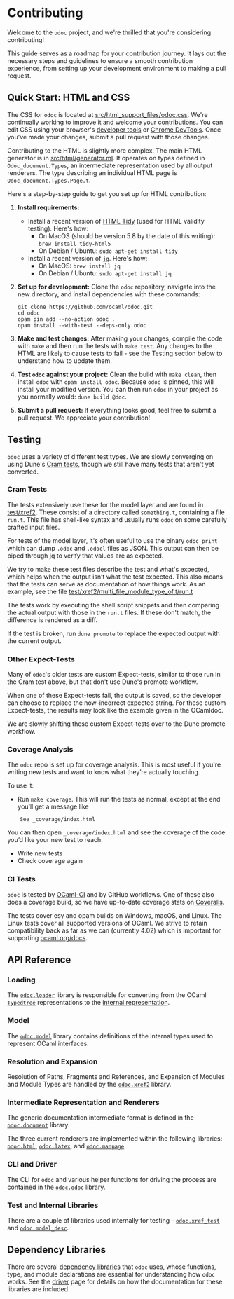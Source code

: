 # Contributing

Welcome to the `odoc` project, and we're thrilled that you're considering contributing!

This guide serves as a roadmap for your contribution journey. It lays out the necessary steps and guidelines to ensure a smooth contribution experience, from setting up your development environment to making a pull request.

## Quick Start: HTML and CSS

The CSS for `odoc` is located at [src/html_support_files/odoc.css](https://github.com/ocaml/odoc/blob/master/src/html_support_files/odoc.css). We're continually working to improve it and welcome your contributions. You can edit CSS using your browser's [developer tools](https://developer.mozilla.org/en-US/docs/Tools) or [Chrome DevTools](https://developer.chrome.com/docs/devtools/). Once you've made your changes, submit a pull request with those changes.

Contributing to the HTML is slightly more complex. The main HTML generator is in [src/html/generator.ml](https://github.com/ocaml/odoc/blob/master/src/html/generator.ml). It operates on types defined in `Odoc_document.Types`, an intermediate representation used by all output renderers. The type describing an individual HTML page is `Odoc_document.Types.Page.t`.

Here's a step-by-step guide to get you set up for HTML contribution:

1. **Install requirements:**
   * Install a recent version of [HTML Tidy](http://www.html-tidy.org/) (used for HTML validity testing). Here's how:
     - On MacOS (should be version 5.8 by the date of this writing): `brew install tidy-html5`   
     - On Debian / Ubuntu: `sudo apt-get install tidy`
   * Install a recent version of [`jq`](https://github.com/stedolan/jq). Here's how:
     - On MacOS: `brew install jq`
     - On Debian / Ubuntu: `sudo apt-get install jq`

2. **Set up for development:**
   Clone the `odoc` repository, navigate into the new directory, and install dependencies with these commands:
   ```
   git clone https://github.com/ocaml/odoc.git
   cd odoc
   opam pin add --no-action odoc .
   opam install --with-test --deps-only odoc
   ```

3. **Make and test changes:**
   After making your changes, compile the code with `make` and then run the tests with `make test`. Any changes to the HTML are likely to cause tests to fail - see the Testing section below to understand how to update them.

4. **Test `odoc` against your project:**
   Clean the build with `make clean`, then install `odoc` with `opam install odoc`. Because `odoc` is pinned, this will install your modified version. You can then run `odoc` in your project as you normally would: `dune build @doc`.

5. **Submit a pull request:**
   If everything looks good, feel free to submit a pull request. We appreciate your contribution!

## Testing

`odoc` uses a variety of different test types. We are slowly converging on using Dune's [Cram tests](https://dune.readthedocs.io/en/stable/tests.html#cram-tests), though we still have many tests that aren't yet converted.

### Cram Tests

The tests extensively use these for the model layer and are found in [test/xref2](https://github.com/ocaml/odoc/blob/master/test/xref2). These consist of a directory called `something.t`, containing a file `run.t`. This file has shell-like syntax and usually runs `odoc` on some carefully crafted input files. 

For tests of the model layer, it's often useful to use the binary `odoc_print` which can dump `.odoc` and `.odocl` files as JSON. This output can then be piped through jq to verify that values are as expected.

We try to make these test files describe the test and what's expected, which helps when the output isn’t what the test expected. This also means that the tests can serve as documentation of how things work. As an example, see the file [test/xref2/multi_file_module_type_of.t/run.t](https://github.com/ocaml/odoc/blob/master/test/xref2/multi_file_module_type_of.t/run.t)

The tests work by executing the shell script snippets and then comparing the actual output with those in the `run.t` files. If these don't match, the difference is rendered as a diff.

If the test is broken, run `dune promote` to replace the expected output with the current output.

### Other Expect-Tests

Many of `odoc`'s older tests are custom Expect-tests, similar to those run in the Cram test above, but that don't use Dune's promote workflow.

When one of these Expect-tests fail, the output is saved, so the developer can choose to replace the now-incorrect expected string. For these custom Expect-tests, the results may look like the example given in the OCamldoc.

We are slowly shifting these custom Expect-tests over to the Dune promote workflow.

### Coverage Analysis

The `odoc` repo is set up for coverage analysis. This is most useful if you're writing new tests and want to know what they’re actually touching. 

To use it:

- Run `make coverage`. This will run the tests as normal, except at the end you’ll get a message like
```
    See _coverage/index.html
```
You can then open `_coverage/index.html` and see the coverage of the code you’d like your new test to reach.

- Write new tests
- Check coverage again

### CI Tests

`odoc` is tested by [OCaml-CI](https://ci.ocamllabs.io/) and by GitHub workflows. One of these also does a coverage build, so we have up-to-date coverage stats on [Coveralls](https://coveralls.io/github/ocaml/odoc).

The tests cover esy and opam builds on Windows, macOS, and Linux. The Linux tests cover all supported versions of OCaml. We strive to retain compatibility back as far as we can (currently 4.02) which is important for supporting [ocaml.org/docs](https://ocaml.org/docs/).

## API Reference

### Loading

The [`odoc.loader`](https://ocaml.github.io/odoc/odoc_loader/index.html) library is responsible for converting from the OCaml [`Typedtree`](https://ocaml.github.io/odoc/deps/stdlib/Typedtree/index.html) representations to the [internal representation](https://ocaml.github.io/odoc/odoc_model/Odoc_model/Lang/index.html).

### Model

The [`odoc.model`](https://ocaml.github.io/odoc/odoc_model/index.html) library contains definitions of the internal types used to represent OCaml interfaces.

### Resolution and Expansion

Resolution of Paths, Fragments and References, and Expansion of Modules and Module Types are handled by the [`odoc.xref2`](https://ocaml.github.io/odoc/odoc_xref2/index.html) library.

### Intermediate Representation and Renderers

The generic documentation intermediate format is defined in the [`odoc.document`](https://ocaml.github.io/odoc/odoc_document/index.html) library.

The three current renderers are implemented within the following libraries: [`odoc.html`](https://ocaml.github.io/odoc/odoc_html/index.html), [`odoc.latex`](https://ocaml.github.io/odoc/odoc_latex/index.html), and [`odoc.manpage`](https://ocaml.github.io/odoc/odoc_manpage/index.html).

### CLI and Driver

The CLI for `odoc` and various helper functions for driving the process are contained in the [`odoc.odoc`](https://ocaml.github.io/odoc/odoc_odoc/index.html) library.

### Test and Internal Libraries

There are a couple of libraries used internally for testing - [`odoc.xref_test`](https://ocaml.github.io/odoc/odoc_xref_test/index.html) and [`odoc.model_desc`](https://ocaml.github.io/odoc/odoc_model_desc/index.html).

## Dependency Libraries

There are several [dependency libraries](https://ocaml.github.io/odoc/deps/index.html) that `odoc` uses, whose functions, type, and module declarations are essential for understanding how `odoc` works. See the [driver](https://ocaml.github.io/odoc/driver.html) page for details on how the documentation for these libraries are included.
